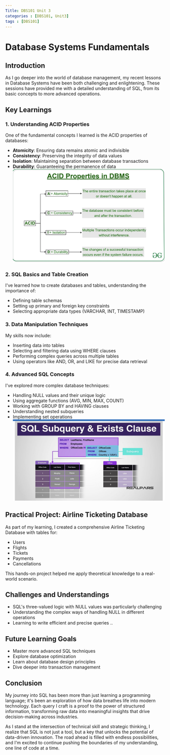 ```yaml
---
Title: DBS101 Unit 3
categories : [DBS101, Unit3]
tags : [DBS101]
---
```


# Database Systems Fundamentals

## Introduction

As I go deeper into the world of database management, my recent lessons in Database Systems have been both challenging and enlightening. These sessions have provided me with a detailed understanding of SQL, from its basic concepts to more advanced operations.

## Key Learnings

### 1. Understanding ACID Properties
One of the fundamental concepts I learned is the ACID properties of databases:
- **Atomicity**: Ensuring data remains atomic and indivisible
- **Consistency**: Preserving the integrity of data values
- **Isolation**: Maintaining separation between database transactions
- **Durability**: Guaranteeing the permanence of data
![alt text](../assets/images/image8.png)


### 2. SQL Basics and Table Creation
I've learned how to create databases and tables, understanding the importance of:
- Defining table schemas
- Setting up primary and foreign key constraints
- Selecting appropriate data types (VARCHAR, INT, TIMESTAMP)


### 3. Data Manipulation Techniques
My skills now include:
- Inserting data into tables
- Selecting and filtering data using WHERE clauses
- Performing complex queries across multiple tables
- Using operators like AND, OR, and LIKE for precise data retrieval


### 4. Advanced SQL Concepts
I've explored more complex database techniques:
- Handling NULL values and their unique logic
- Using aggregate functions (AVG, MIN, MAX, COUNT)
- Working with GROUP BY and HAVING clauses
- Understanding nested subqueries
- Implementing set operations
![alt text](../assets/images/image9.png)

## Practical Project: Airline Ticketing Database
As part of my learning, I created a comprehensive Airline Ticketing Database with tables for:
- Users
- Flights
- Tickets
- Payments
- Cancellations

This hands-on project helped me apply theoretical knowledge to a real-world scenario.

## Challenges and Understandings
- SQL's three-valued logic with NULL values was particularly challenging
- Understanding the complex ways of handling NULL in different operations
- Learning to write efficient and precise queries ..

## Future Learning Goals
- Master more advanced SQL techniques
- Explore database optimization
- Learn about database design principles
- Dive deeper into transaction management

## Conclusion
My journey into SQL has been more than just learning a programming language; it's been an exploration of how data breathes life into modern technology. Each query I craft is a proof to the power of structured information, transforming raw data into meaningful insights that drive decision-making across industries.

As I stand at the intersection of technical skill and strategic thinking, I realize that SQL is not just a tool, but a key that unlocks the potential of data-driven innovation. The road ahead is filled with endless possibilities, and I'm excited to continue pushing the boundaries of my understanding, one line of code at a time.